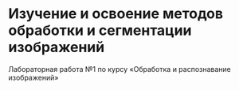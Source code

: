 # **Изучение и освоение методов обработки и сегментации изображений**
Лабораторная работа №1 по курсу «Обработка и распознавание изображений»
